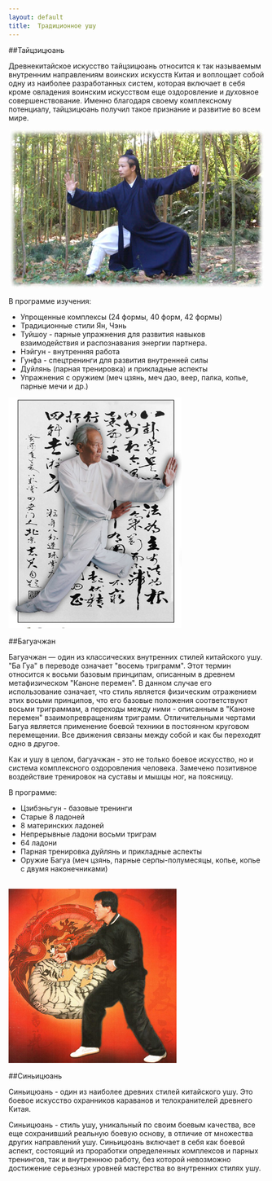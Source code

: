 ```yaml
---
layout: default
title:  Традиционное ушу
---
```

##Тайцзицюань

Древнекитайское искусство тайцзицюань относится к так называемым внутренним направлениям воинских искусств Китая и воплощает собой одну из наиболее разработанных систем, которая включает в себя кроме овладения воинским искусством еще оздоровление и духовное совершенствование. Именно благодаря своему комплексному потенциалу, тайцзицюань получил такое признание и развитие во всем мире.

<center><img src='/huabao/ren/taiji.jpg' alt='Тайцзицюань'></center>

В программе изучения:

* Упрощенные комплексы (24 формы, 40 форм, 42 формы)
* Традиционные стили Ян, Чэнь
* Туйшоу - парные упражнения для развития навыков взаимодействия и распознавания энергии партнера.
* Нэйгун - внутренняя работа
* Гунфа - спецтренинги для развития внутренней силы
* Дуйлянь (парная тренировка) и прикладные аспекты
* Упражнения с оружием (меч цзянь, меч дао, веер, палка, копье, парные мечи и др.)

<img src='/huabao/ren/bagua.jpg' width='340' alt='Багуачжан' class='text-right'>

##Багуачжан

Багуачжан — один из классических внутренних стилей китайского ушу. "Ба Гуа" в переводе означает "восемь триграмм". Этот термин относится к восьми базовым принципам, описанным в древнем метафизическом "Каноне перемен". В данном случае его использование означает, что стиль является физическим отражением этих восьми принципов, что его базовые положения соответствуют восьми триграммам, а переходы между ними - описанным в "Каноне перемен" взаимопревращениям триграмм. Отличительными чертами Багуа является применение боевой техники в постоянном круговом перемещении. Все движения связаны между собой и как бы переходят одно в другое.

Как и ушу в целом, багуачжан - это не только боевое искусство, но и система комплексного оздоровления человека. Замечено позитивное воздействие тренировок на суставы и мышцы ног, на поясницу.

В программе:

* Цзибэньгун - базовые тренинги
* Старые 8 ладоней
* 8 материнских ладоней
* Непрерывные ладони восьми триграм
* 64 ладони
* Парная тренировка дуйлянь и прикладные аспекты
* Оружие Багуа (меч цзянь, парные серпы-полумесяцы, копье, копье с двумя наконечниками)

<br clear='both'>
<img src='/huabao/ren/xinyi.jpg' alt='Багуачжан' class='text-left'>

##Синьицюань

Синьицюань - один из наиболее древних стилей китайского ушу. Это боевое искусство охранников караванов и телохранителей древнего Китая.

Синьицюань - стиль ушу, уникальный по своим боевым качества, все еще сохранивший реальную боевую основу, в отличие от множества других направлений ушу. Синьицюань включает в себя как боевой аспект, состоящий из проработки определенных комплексов и парных тренингов, так и внутреннюю работу, без которой невозможно
достижение серьезных уровней мастерства во внутренних стилях ушу.
